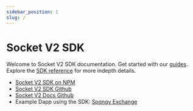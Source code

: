 ```yaml
---
sidebar_position: 1
slug: /
---
```


# Socket V2 SDK

Welcome to Socket V2 SDK documentation. Get started with our [guides](./category/guides). Explore the [SDK reference](./reference/sdk/Socket.md) for more indepth details.

- [Socket V2 SDK on NPM](https://www.npmjs.com/package/@socket.tech/socket-v2-sdk)
- [Socket V2 SDK Github](https://github.com/SocketDotTech/socket-v2-sdk)
- [Socket V2 Docs Github](https://github.com/SocketDotTech/socket-v2-sdk-docs)
- Example Dapp using the SDK: [Spongy Exchange](https://github.com/rugamoto/spongy.exchange)

